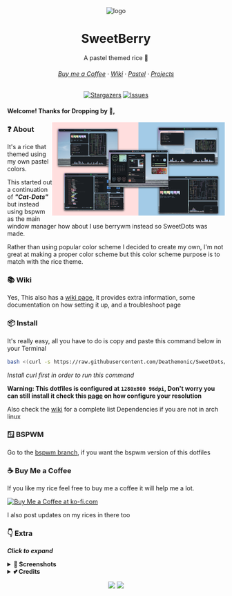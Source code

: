 
<div align="center">
    <img src="https://raw.githubusercontent.com/Deathemonic/SweetDots/berry/.github/assets/sweetberry-logo-small.png" alt="logo">
</div>

<h1 align="center">
    SweetBerry
</h1>

<p align="center">A pastel themed rice 🍚</p>

<h6 align="center">
  <a href="https://ko-fi.com/Deathemonic">Buy me a Coffee</a>
  ·
  <a href="https://github.com/Deathemonic/SweetDots/wiki">Wiki</a>
  ·
  <a href="https://github.com/Deathemonic/Pastel">Pastel</a>
  ·
  <a href="https://github.com/Deathemonic/SweetDots/projects">Projects</a>
</h6>

<p align="center">
	<a href="https://github.com/Deathemonic/SweetDots/stargazers">
		<img alt="Stargazers" src="https://img.shields.io/github/stars/deathemonic/SweetDots?style=for-the-badge&logo=starship&color=FFFBDE&logoColor=FFDEDE&labelColor=212529"></a>
	<a href="https://github.com/Deathemonic/SweetDots/issues">
		<img alt="Issues" src="https://img.shields.io/github/issues/deathemonic/cat-dots?style=for-the-badge&logo=gitbook&color=DEFBFF&logoColor=FFDEDE&labelColor=212529"></a>
</p>

#### Welcome! Thanks for Dropping by 🥰,

<img alt="Rice Preview" align="right" width="400px" src="https://raw.githubusercontent.com/Deathemonic/SweetDots/berry/.github/assets/unixporn.png"/>

### ❓ About

It's a rice that themed using my own pastel colors.

This started out a continuation of ***"Cat-Dots"*** but instead using bspwm as the main window manager how about I use berrywm instead so SweetDots was made.

Rather than using popular color scheme I decided to create my own, I'm not great at making a proper color scheme but this color scheme purpose is to match with the rice theme.

### 📚 Wiki
Yes, This also has a [wiki page](https://github.com/Deathemonic/SweetDots/wiki), it provides extra information, some documentation on how setting it up, and a troubleshoot page

### 📦 Install
It's really easy, all you have to do is copy and paste this command below in your Terminal
```sh
bash <(curl -s https://raw.githubusercontent.com/Deathemonic/SweetDots/berry/install)
```
_Install curl first in order to run this command_

**Warning: This dotfiles is configured at ``1280x800 96dpi``, Don't worry you can still install it check this [page](https://github.com/Deathemonic/SweetDots/wiki/Documentation#resolution) on how configure your resolution**

Also check the [wiki](https://github.com/Deathemonic/SweetDots/wiki/Documentation) for a complete list Dependencies if you are not in arch linux

### 🪟 BSPWM
Go to the [bspwm branch](https://github.com/Deathemonic/SweetDots/tree/bspwm), if you want the bspwm version of this dotfiles

### ☕ Buy Me a Coffee
If you like my rice feel free to buy me a coffee it will help me a lot.

<a href='https://ko-fi.com/K3K8C2M9Y' target='_blank'><img height='36' style='border:0px;height:36px;' src='https://cdn.ko-fi.com/cdn/kofi1.png?v=3' border='0' alt='Buy Me a Coffee at ko-fi.com' /></a>

I also post updates on my rices in there too

### 👇 Extra
_**Click to expand**_
<details>
<summary><b>📸 Screenshots</b></summary>

**`Desktop`**

| Desktop      | Screenshot                                                                                                                 |
| ------------ | -------------------------------------------------------------------------------------------------------------------------- |
| Main         | <img src="https://raw.githubusercontent.com/Deathemonic/SweetDots/berry/.github/assets/gallery/berry/desktop.png" width="400"/>      |
| Tiled        | <img src="https://raw.githubusercontent.com/Deathemonic/SweetDots/berry/.github/assets/gallery/berry/tilled.png" width="400"/>       |
| Titlebar     | <img src="https://raw.githubusercontent.com/Deathemonic/SweetDots/berry/.github/assets/gallery/berry/titlebar.png" width="400"/>     |
| Titlebar-Less| <img src="https://raw.githubusercontent.com/Deathemonic/SweetDots/berry/.github/assets/gallery/berry/titlebar-less.png" width="400"/> |
| Windowed     | <img src="https://raw.githubusercontent.com/Deathemonic/SweetDots/berry/.github/assets/gallery/berry/windowed.png" width="400"/>   |

**`EWW`**
| EWW        | Screenshot                                                                                                                      |
| -----------| ------------------------------------------------------------------------------------------------------------------------------- |
| Dashboard  | ![Dashboard](https://github.com/Deathemonic/SweetDots/blob/berry/.github/assets/gallery/showcase/eww/eww-dashboard.png?raw=true)|
| Calendar   | ![Calendar](https://github.com/Deathemonic/SweetDots/blob/berry/.github/assets/gallery/showcase/eww/eww-calendar.png?raw=true)  |
| Resources  | ![Resources](https://github.com/Deathemonic/SweetDots/blob/berry/.github/assets/gallery/showcase/eww/eww-resources.png?raw=true)|
| Lockscreen | <img src="https://github.com/Deathemonic/SweetDots/blob/berry/.github/assets/gallery/showcase/eww/eww-lock.png?raw=true" width="500"/>     |

**`Polybar`**

| Polybar      | Screenshot                                                                                                                 |
| ------------ | -------------------------------------------------------------------------------------------------------------------------- |
| English      | <img src="https://raw.githubusercontent.com/Deathemonic/SweetDots/berry/.github/assets/gallery/showcase/polybar/polybar-en.png" width="900"/>      |
| Japanese        | <img src="https://raw.githubusercontent.com/Deathemonic/SweetDots/berry/.github/assets/gallery/showcase/polybar/polybar-jp.png" width="900"/>       |
| Scroll     | <img src="https://raw.githubusercontent.com/Deathemonic/SweetDots/berry/.github/assets/gallery/showcase/polybar/polybar-scroll.gif" width="900"/>     |

**`Dunst`**

![Dunst-Notification](https://github.com/Deathemonic/SweetDots/blob/berry/.github/assets/gallery/showcase/dunst/dunst-notfication.png?raw=true)

![Dunst-System](https://github.com/Deathemonic/SweetDots/blob/berry/.github/assets/gallery/showcase/dunst/dusnt-system.png?raw=true)

**`Firefox`**

<img src="https://github.com/Deathemonic/SweetDots/blob/berry/.github/assets/gallery/showcase/firefox.png?raw=true" width="600"/>
	
**`GTK`**

<img src="https://github.com/Deathemonic/SweetDots/blob/berry/.github/assets/gallery/showcase/gtk.png?raw=true" width="600"/>

**`Kitty`**

<img src="https://raw.githubusercontent.com/Deathemonic/SweetDots/berry/.github/assets/gallery/showcase/kitty.png" width="600"/>

**`Spotify`**
	
<img src="https://github.com/Deathemonic/SweetDots/blob/berry/.github/assets/gallery/showcase/spotfiy.png?raw=true" width="600"/>

**`Rofi`**

| Rofi         | Screenshot                                                                                                                 |
| ------------ | -------------------------------------------------------------------------------------------------------------------------- |
| Bluetooth    | <img src="https://github.com/Deathemonic/SweetDots/blob/berry/.github/assets/gallery/showcase/rofi/rofi-bluetooth.png?raw=true" width="400"/>   |
| Confirm     | <img src="https://github.com/Deathemonic/SweetDots/blob/berry/.github/assets/gallery/showcase/rofi/rofi-confirm.png?raw=true" width="400"/>    |
| Launcher        | <img src="https://github.com/Deathemonic/SweetDots/blob/berry/.github/assets/gallery/showcase/rofi/rofi-launcher.png?raw=true" width="400"/>         |
| Network      | <img src="https://github.com/Deathemonic/SweetDots/blob/berry/.github/assets/gallery/showcase/rofi/rofi-netwrok.png?raw=true" width="400"/>     |
| Power | <img src="https://github.com/Deathemonic/SweetDots/blob/berry/.github/assets/gallery/showcase/rofi/rofi-power.png?raw=true" width="400"/> |
| Run    | <img src="https://github.com/Deathemonic/SweetDots/blob/berry/.github/assets/gallery/showcase/rofi/rofi-run.png?raw=true" width="400"/> |
| Screenshot    | <img src="https://github.com/Deathemonic/SweetDots/blob/berry/.github/assets/gallery/showcase/rofi/rofi-screenshot.png?raw=true" width="400"/> |
| Window    | <img src="https://github.com/Deathemonic/SweetDots/blob/berry/.github/assets/gallery/showcase/rofi/rofi-window.png?raw=true" width="400"/> |

 </details>

<details>
<summary><b>💕 Credits</b></summary>
  <img src="https://avatars.githubusercontent.com/u/20917538?v=4" width="50"/>

  [**JLErvin**](https://github.com/JLErvin) - For BerryWM
	
  <img src="https://avatars.githubusercontent.com/u/26059688?v=4" width="50"/>

  [**adi1090x**](https://github.com/adi1090x) - For his configs and archcraft

  <img src="https://avatars.githubusercontent.com/u/44412790?v=4" width="50"/>

  [**PrayagS**](https://github.com/PrayagS) - For the spotify with scroll module

  <img src="https://avatars.githubusercontent.com/u/73063680?v=4" width="50"/>

  [**niraj998**](https://github.com/niraj998) - For the music scripts
  
  <img src="https://avatars.githubusercontent.com/u/59060246?v=4" width="50"/>

  [**siduck**](https://github.com/siduck) - For making NvChad a awesome lua written config

  <img src="https://avatars.githubusercontent.com/u/93292023?v=4" width="50"/>

  [**rxyhn**](https://github.com/rxyhn) - For the EWW config and scripts
	
  <img src="https://avatars.githubusercontent.com/u/65369563?v=4" width="50"/>
	
  [**NYRI4**](https://github.com/NYRI4) - For making comfy spicetify theme
	
  <img src="https://avatars.githubusercontent.com/u/35840154?v=4" width="50"/>

  [**andreasgrafen**](https://github.com/andreasgrafen) - Cascade
	
  <img src="https://avatars.githubusercontent.com/u/104138291?v=4" width="50"/>	
	
  [**Jxhan11**](https://github.com/Jxhan11) - Ocean Startpage
	
  <img src="https://styles.redditmedia.com/t5_66cn66/styles/profileIcon_gmw88qiucwr81.jpg?width=256&height=256&crop=256:256,smart&s=64760dab548d0051d7ef0b3ea159d6ea9f0dee4d" width="50"/>
	
  [**kmakise_**](https://www.reddit.com/user/kmakise_/) - For finding a performance bug
	
  <img src="https://avatars.githubusercontent.com/u/93489351?s=200&v=4" width="50"/>
	
  [**catppuccin**](https://github.com/catppuccin) - For the ports

  <img src="https://coolors.co/assets/img/favicon.png" width="50"/>

  [**coolors.co**](https://coolors.co/) - The tool that helps me make Pastel color scheme posible and the creator of coolors also [**Fabrizio Bianchi**](https://fabrizio.io/)
</details>

<p align="center">
	<a href="https://github.com/Deathemonic/SweetDots/blob/berry/LICENSE"><img src="https://img.shields.io/static/v1.svg?style=for-the-badge&label=License&message=MIT&logoColor=ffbebe&colorA=212529&colorB=e7deff"/></a>
	<img src="https://badges.pufler.dev/visits/deathemonic/SweetDots?style=for-the-badge&color=E4FFDE&logoColor=ffbebe&labelColor=212529"/>
</p>
